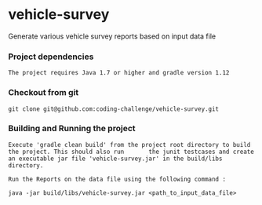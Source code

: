 # vehicle-survey
Generate various vehicle survey reports based on input data file

### Project dependencies

	The project requires Java 1.7 or higher and gradle version 1.12
	
### Checkout from git
	
	git clone git@github.com:coding-challenge/vehicle-survey.git
	
### Building and Running the project

	Execute 'gradle clean build' from the project root directory to build the project. This should also run 	  the junit testcases and create an executable jar file 'vehicle-survey.jar' in the build/libs directory.
	
	Run the Reports on the data file using the following command :
	
	java -jar build/libs/vehicle-survey.jar <path_to_input_data_file>
	